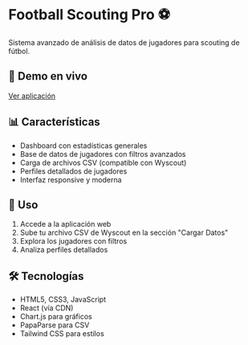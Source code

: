# Football Scouting Pro ⚽

Sistema avanzado de análisis de datos de jugadores para scouting de fútbol.

## 🚀 Demo en vivo
[Ver aplicación](https://TU-USUARIO.github.io/football-scouting-app)

## 📊 Características
- Dashboard con estadísticas generales
- Base de datos de jugadores con filtros avanzados
- Carga de archivos CSV (compatible con Wyscout)
- Perfiles detallados de jugadores
- Interfaz responsive y moderna

## 📁 Uso
1. Accede a la aplicación web
2. Sube tu archivo CSV de Wyscout en la sección "Cargar Datos"
3. Explora los jugadores con filtros
4. Analiza perfiles detallados

## 🛠️ Tecnologías
- HTML5, CSS3, JavaScript
- React (vía CDN)
- Chart.js para gráficos
- PapaParse para CSV
- Tailwind CSS para estilos
